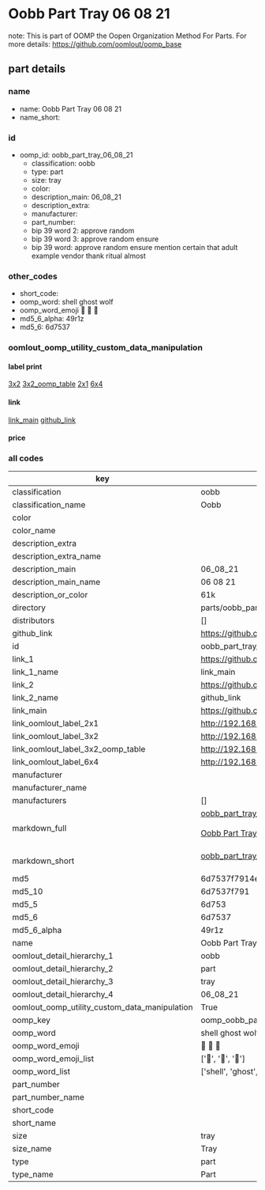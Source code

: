 # Oobb Part Tray 06 08 21  

note: This is part of OOMP the Oopen Organization Method For Parts. For more details: https://github.com/oomlout/oomp_base

##  part details





### name
* name: Oobb Part Tray 06 08 21
* name_short: 
### id
* oomp_id: oobb_part_tray_06_08_21
  * classification: oobb
  * type: part
  * size: tray
  * color: 
  * description_main: 06_08_21
  * description_extra: 
  * manufacturer: 
  * part_number: 
  * bip 39 word 2: approve random
  * bip 39 word 3: approve random ensure
  * bip 39 word: approve random ensure mention certain that adult example vendor thank ritual almost

### other_codes
* short_code: 
* oomp_word: shell ghost wolf
* oomp_word_emoji :shell: :ghost: :wolf:
* md5_6_alpha: 49r1z
* md5_6: 6d7537






### oomlout_oomp_utility_custom_data_manipulation
#### label print
[3x2](http://192.168.1.245:1112/?label=oomp%2049r1z)
[3x2_oomp_table](http://192.168.1.107:1112/?label=oomp%2049r1z)
[2x1](http://192.168.1.242:1112/?label=oomp%2049r1z)
[6x4](http://192.168.1.55:1112/?label=oomp%2049r1z)    

#### link

[link_main](https://github.com/oomlout/oomlout_oomp_current_version_messy/tree/main/parts/oobb_part_tray_06_08_21) [github_link](https://github.com/oomlout/oomlout_oomp_part_src/tree/main/parts/oobb_part_tray_06_08_21)                             

#### price







### all codes 
| key | value |  
| --- | --- |  
| classification | oobb |  
| classification_name | Oobb |  
| color |  |  
| color_name |  |  
| description_extra |  |  
| description_extra_name |  |  
| description_main | 06_08_21 |  
| description_main_name | 06 08 21 |  
| description_or_color | 61k |  
| directory | parts/oobb_part_tray_06_08_21 |  
| distributors | [] |  
| github_link | https://github.com/oomlout/oomlout_oomp_part_src/tree/main/parts/oobb_part_tray_06_08_21 |  
| id | oobb_part_tray_06_08_21 |  
| link_1 | https://github.com/oomlout/oomlout_oomp_current_version_messy/tree/main/parts/oobb_part_tray_06_08_21 |  
| link_1_name | link_main |  
| link_2 | https://github.com/oomlout/oomlout_oomp_part_src/tree/main/parts/oobb_part_tray_06_08_21 |  
| link_2_name | github_link |  
| link_main | https://github.com/oomlout/oomlout_oomp_current_version_messy/tree/main/parts/oobb_part_tray_06_08_21 |  
| link_oomlout_label_2x1 | http://192.168.1.242:1112/?label=oomp%2049r1z |  
| link_oomlout_label_3x2 | http://192.168.1.245:1112/?label=oomp%2049r1z |  
| link_oomlout_label_3x2_oomp_table | http://192.168.1.107:1112/?label=oomp%2049r1z |  
| link_oomlout_label_6x4 | http://192.168.1.55:1112/?label=oomp%2049r1z |  
| manufacturer |  |  
| manufacturer_name |  |  
| manufacturers | [] |  
| markdown_full | [oobb_part_tray_06_08_21](https://github.com/oomlout/oomlout_oomp_current_version_messy/tree/main/parts/oobb_part_tray_06_08_21)<br>[](https://github.com/oomlout/oomlout_oomp_current_version_messy/tree/main/parts/oobb_part_tray_06_08_21)<br>[Oobb Part Tray 06 08 21](https://github.com/oomlout/oomlout_oomp_current_version_messy/tree/main/parts/oobb_part_tray_06_08_21)<br><br> |  
| markdown_short | [oobb_part_tray_06_08_21](https://github.com/oomlout/oomlout_oomp_current_version_messy/tree/main/parts/oobb_part_tray_06_08_21)<br><br> |  
| md5 | 6d7537f7914e607b7f92d8b096ac6856 |  
| md5_10 | 6d7537f791 |  
| md5_5 | 6d753 |  
| md5_6 | 6d7537 |  
| md5_6_alpha | 49r1z |  
| name | Oobb Part Tray 06 08 21 |  
| oomlout_detail_hierarchy_1 | oobb |  
| oomlout_detail_hierarchy_2 | part |  
| oomlout_detail_hierarchy_3 | tray |  
| oomlout_detail_hierarchy_4 | 06_08_21 |  
| oomlout_oomp_utility_custom_data_manipulation | True |  
| oomp_key | oomp_oobb_part_tray_06_08_21 |  
| oomp_word | shell ghost wolf |  
| oomp_word_emoji | :shell: :ghost: :wolf: |  
| oomp_word_emoji_list | [':shell:', ':ghost:', ':wolf:'] |  
| oomp_word_list | ['shell', 'ghost', 'wolf'] |  
| part_number |  |  
| part_number_name |  |  
| short_code |  |  
| short_name |  |  
| size | tray |  
| size_name | Tray |  
| type | part |  
| type_name | Part |  

